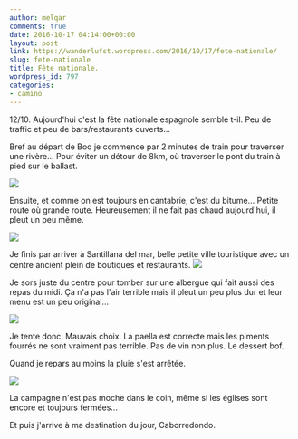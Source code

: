 ```yaml
---
author: melqar
comments: true
date: 2016-10-17 04:14:00+00:00
layout: post
link: https://wanderlufst.wordpress.com/2016/10/17/fete-nationale/
slug: fete-nationale
title: Fête nationale.
wordpress_id: 797
categories:
- camino
---
```


12/10. Aujourd'hui c'est la fête nationale espagnole semble t-il. Peu de traffic et peu de bars/restaurants ouverts...

Bref au départ de Boo je commence par 2 minutes de train pour traverser une rivère... Pour éviter un détour de 8km, où traverser le pont du train à pied sur le ballast.

[![](http://wanderlufst.files.wordpress.com/2016/10/wp-image-545118195jpg.jpg)](http://wanderlufst.files.wordpress.com/2016/10/wp-image-545118195jpg.jpg)

Ensuite, et comme on est toujours en cantabrie, c'est du bitume... Petite route où grande route. Heureusement il ne fait pas chaud aujourd'hui, il pleut un peu même.

[![](http://wanderlufst.files.wordpress.com/2016/10/wp-image-938263961jpg.jpg)](http://wanderlufst.files.wordpress.com/2016/10/wp-image-938263961jpg.jpg)

Je finis par arriver à Santillana del mar, belle petite ville touristique avec un centre ancient plein de boutiques et restaurants.
[![](http://wanderlufst.files.wordpress.com/2016/10/wp-image-330257617jpg.jpg)](http://wanderlufst.files.wordpress.com/2016/10/wp-image-330257617jpg.jpg)

Je sors juste du centre pour tomber sur une albergue qui fait aussi des repas du midi. Ça n'a pas l'air terrible mais il pleut un peu plus dur et leur menu est un peu original...

[![](http://wanderlufst.files.wordpress.com/2016/10/wp-image-771844660jpg.jpg)](http://wanderlufst.files.wordpress.com/2016/10/wp-image-771844660jpg.jpg)

Je tente donc. Mauvais choix. La paella est correcte mais les piments fourrés ne sont vraiment pas terrible. Pas de vin non plus. Le dessert bof.

Quand je repars au moins la pluie s'est arrêtée. 

[![](http://wanderlufst.files.wordpress.com/2016/10/wp-image-415740828jpg.jpg)](http://wanderlufst.files.wordpress.com/2016/10/wp-image-415740828jpg.jpg)

La campagne n'est pas moche dans le coin, même si les églises sont encore et toujours fermées...

Et puis j'arrive à ma destination du jour, Caborredondo.
